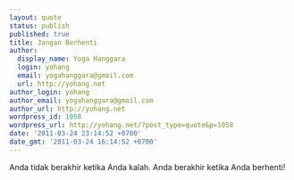 ```yaml
---
layout: quote
status: publish
published: true
title: Jangan Berhenti
author:
  display_name: Yoga Hanggara
  login: yohang
  email: yogahanggara@gmail.com
  url: http://yohang.net
author_login: yohang
author_email: yogahanggara@gmail.com
author_url: http://yohang.net
wordpress_id: 1058
wordpress_url: http://yohang.net/?post_type=quote&p=1058
date: '2011-03-24 23:14:52 +0700'
date_gmt: '2011-03-24 16:14:52 +0700'
---
```

Anda tidak berakhir ketika Anda kalah. Anda berakhir ketika Anda berhenti!

